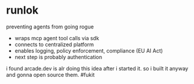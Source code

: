 # runlok
preventing agents from going rogue

- wraps mcp agent tool calls via sdk
- connects to centralized platform
- enables logging, policy enforcement, compliance (EU AI Act)
- next step is probably authentication

i found arcade.dev is alr doing this idea after i started it. so i built it anyway and gonna open source them. #fukit